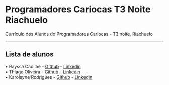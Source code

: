 # Programadores Cariocas T3 Noite Riachuelo
Currículo dos Alunos do Programadores Cariocas - T3 noite, Riachuelo
***
## Lista de alunos
• Rayssa Cadilhe - [Github](https://github.com/raycadilhe/) - [Linkedin](https://www.linkedin.com/in/rayssacadilhe) </br>
• Thiago Oliveira - [Github](https://github.com/ThiagoS1lva) - [Linkedin](https://www.linkedin.com/in/thiago-oliveira-49952823a/) </br>
• Karolayne Rodrigues - [Github](https://github.com/Karollayneer) - [Linkedin](https://www.linkedin.com/in/karolayne-rodrigues-794164245/)

